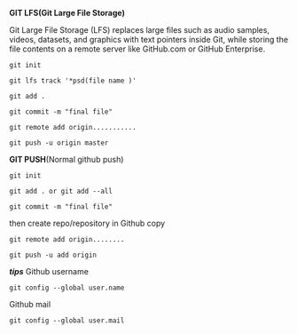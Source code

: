 **GIT LFS(Git Large File Storage)**

Git Large File Storage (LFS) replaces large files such as audio samples, videos, datasets, and graphics with text pointers inside Git, while storing the file contents on a remote server like GitHub.com or GitHub Enterprise.


```
git init
```
```
git lfs track '*psd(file name )'

````

```
git add .

```
```
git commit -m "final file"
```
```
git remote add origin...........
```
```
git push -u origin master
```

**GIT PUSH**(Normal github push)

```
git init
```
```
git add . or git add --all
```
```
git commit -m "final file"
```
then create repo/repository in Github
copy 
```
git remote add origin........
```
```
git push -u add origin
```
***tips***
Github username
```
git config --global user.name
```
Github  mail
```
git config --global user.mail
```

